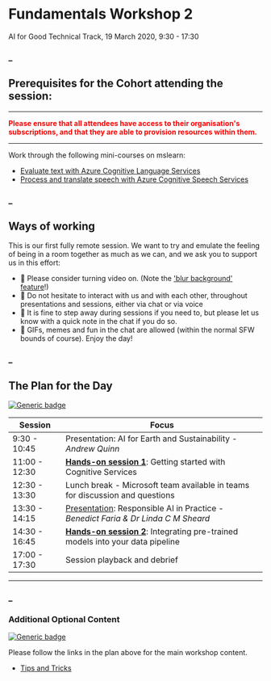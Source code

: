 # Fundamentals Workshop 2

AI for Good Technical Track, 19 March 2020,  9:30 - 17:30

### _ 

## Prerequisites for the Cohort attending the session:

<hr>

<span style="color:red">**Please ensure that all attendees have access to their organisation's subscriptions, and that they are able to provision resources within them.**</span>

<hr>

Work through the following mini-courses on mslearn:
- [Evaluate text with Azure Cognitive Language Services](https://docs.microsoft.com/en-gb/learn/paths/evaluate-text-with-language-services/)
- [Process and translate speech with Azure Cognitive Speech Services](https://docs.microsoft.com/en-gb/learn/paths/translate-speech-with-speech-services/)

### _
## Ways of working

This is our first fully remote session. We want to try and emulate the feeling of being in a room together as much as we can, and we ask you to support us in this effort:
- 🙈 Please consider turning video on. (Note the ['blur background' feature](https://support.office.com/en-us/article/Blur-your-background-in-a-Teams-meeting-f77a2381-443a-499d-825e-509a140f4780)!)
- 🙋 Do not hesitate to interact with us and with each other, throughout presentations and sessions, either via chat or via voice 
- 👋 It is fine to step away during sessions if you need to, but please let us know with a quick note in the chat if you do so.
- 👾 GIFs, memes and fun in the chat are allowed (within the normal SFW bounds of course). Enjoy the day!




### _
## The Plan for the Day

[![Generic badge](https://img.shields.io/badge/STATUS-DRAFT-ORANGE.svg)](https://shields.io/)

|Session |Focus |
|--|--|
|9:30 - 10:45 | Presentation: AI for Earth and Sustainability - *Andrew Quinn* |
|11:00 - 12:30 | [**Hands-on session 1**](hands-on-session1/lab2-1.md): Getting started with Cognitive Services |
|12:30 - 13:30 | Lunch break - Microsoft team available in teams for discussion and questions |
|13:30 - 14:15 | [Presentation](additional_material/presentation2.md): Responsible AI in Practice - *Benedict Faria & Dr Linda C M Sheard* |
|14:30 - 16:45 | [**Hands-on session 2**](hands-on-session2/lab2-2.md): Integrating pre-trained models into your data pipeline |
|17:00 - 17:30 | Session playback and debrief |


<hr>

### _
### Additional Optional Content
[![Generic badge](https://img.shields.io/badge/STATUS-DRAFT-ORANGE.svg)](https://shields.io/)

Please follow the links in the plan above for the main workshop content.

- [Tips and Tricks](additional_materials/lab2-tips_and_tricks.md)






